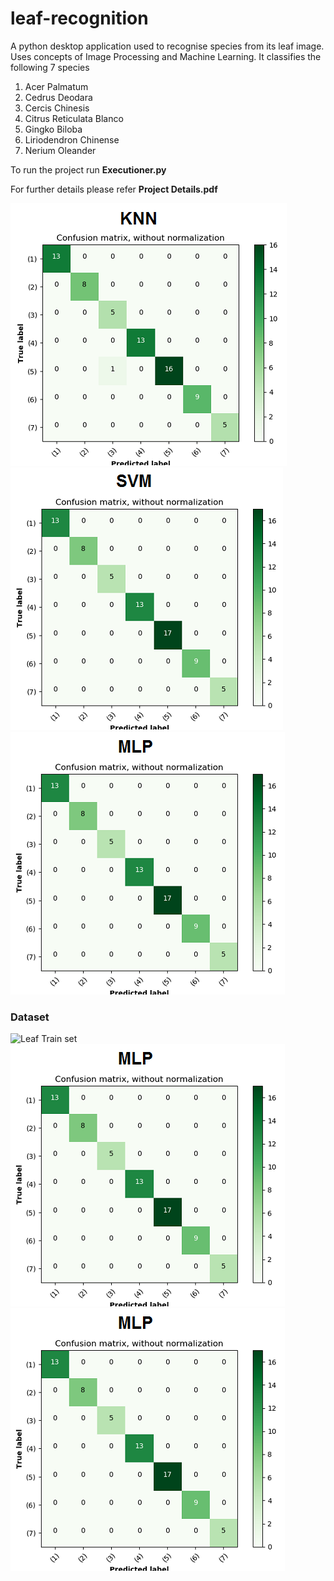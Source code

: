 # leaf-recognition
A python desktop application used to recognise species from its leaf image. 
Uses concepts of Image Processing and Machine Learning.
It classifies the following 7 species
1.	Acer Palmatum
2.	Cedrus Deodara
3.	Cercis Chinesis
4.	Citrus Reticulata Blanco
5.	Gingko Biloba
6.	Liriodendron Chinense
7.	Nerium Oleander

To run the project run **Executioner.py**

For further details please refer **Project Details.pdf**


![alt text](./KNN.png?raw=true "KNN") 
![alt text]( ./SVM.png?raw=true "MLP" )
![alt text]( ./MLP.png?raw=true "MLP" )

### Dataset
![Leaf Train set]( "" )
![Leaf Test set]( ./MLP.png?raw=true "MLP" )
![Leaf SQLite Database]( ./MLP.png?raw=true "MLP" )

